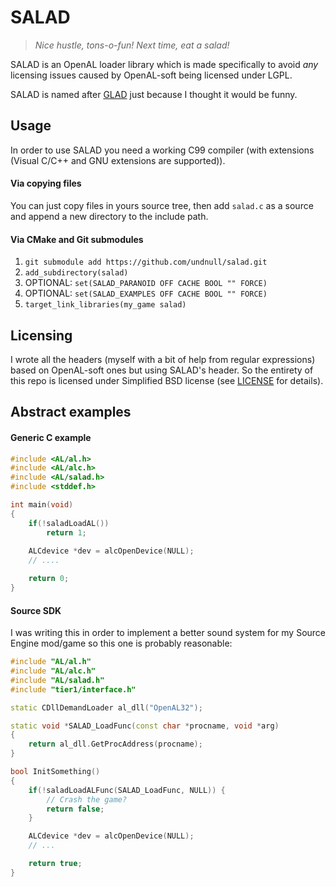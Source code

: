 # SALAD
> _Nice hustle, tons-o-fun! Next time, eat a salad!_

SALAD is an OpenAL loader library which is made specifically to avoid _any_ licensing issues caused by OpenAL-soft being licensed under LGPL.  

SALAD is named after [GLAD](https://github.com/Dav1dde/glad) just because I thought it would be funny.  

## Usage
In order to use SALAD you need a working C99 compiler (with extensions (Visual C/C++ and GNU extensions are supported)).
#### Via copying files
You can just copy files in yours source tree, then add `salad.c` as a source and append a new directory to the include path.
#### Via CMake and Git submodules
1. `git submodule add https://github.com/undnull/salad.git`
2. `add_subdirectory(salad)`
3. OPTIONAL: `set(SALAD_PARANOID OFF CACHE BOOL "" FORCE)`
4. OPTIONAL: `set(SALAD_EXAMPLES OFF CACHE BOOL "" FORCE)`
5. `target_link_libraries(my_game salad)`

## Licensing
I wrote all the headers (myself with a bit of help from regular expressions) based on OpenAL-soft ones but using SALAD's header. So the entirety of this repo is licensed under Simplified BSD license (see [LICENSE](LICENSE) for details).

## Abstract examples
#### Generic C example
```c
#include <AL/al.h>
#include <AL/alc.h>
#include <AL/salad.h>
#include <stddef.h>

int main(void)
{
    if(!saladLoadAL())
        return 1;
    
    ALCdevice *dev = alcOpenDevice(NULL);
    // ....

    return 0;
}
```

#### Source SDK
I was writing this in order to implement a better sound system for my Source Engine mod/game so this one is probably reasonable:
```cpp
#include "AL/al.h"
#include "AL/alc.h"
#include "AL/salad.h"
#include "tier1/interface.h"

static CDllDemandLoader al_dll("OpenAL32");

static void *SALAD_LoadFunc(const char *procname, void *arg)
{
    return al_dll.GetProcAddress(procname);
}

bool InitSomething()
{
    if(!saladLoadALFunc(SALAD_LoadFunc, NULL)) {
        // Crash the game?
        return false;
    }

    ALCdevice *dev = alcOpenDevice(NULL);
    // ...

    return true;
}
```

